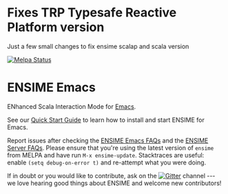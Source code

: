 # Fixes TRP Typesafe Reactive Platform version

Just a few small changes to fix ensime scalap and scala version

[![Melpa Status](http://melpa.milkbox.net/packages/ensime-badge.svg)](http://melpa.milkbox.net/#/ensime)

# ENSIME Emacs

ENhanced Scala Interaction Mode for [Emacs](http://www.gnu.org/software/emacs/).

See our [Quick Start Guide](http://github.com/ensime/ensime-emacs/wiki/Quick-Start-Guide) to learn how to install and start ENSIME for Emacs.

Report issues after checking the [ENSIME Emacs FAQs](https://github.com/ensime/ensime-emacs/issues?q=label%3AFAQ) and the [ENSIME Server FAQs](https://github.com/ensime/ensime-server/issues?q=label%3AFAQ). Please ensure that you're using the latest version of `ensime` from MELPA and have run `M-x ensime-update`. Stacktraces are useful: enable `(setq debug-on-error t)` and re-attempt what you were doing.

If in doubt or you would like to contribute, ask on the [![Gitter](https://badges.gitter.im/Join%20Chat.svg)](https://gitter.im/ensime/ensime-emacs) channel --- we love hearing good things about ENSIME and welcome new contributors!
